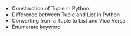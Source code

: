 * Construction of Tuple in Python 
* Difference between Tuple and List in Python
* Converting from a Tuple to List and Vice Versa
* Enumerate keyword

